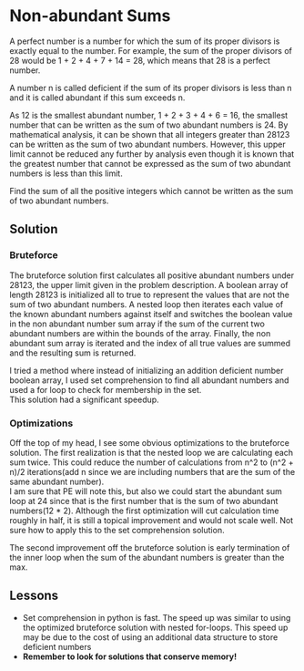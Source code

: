 # Non-abundant Sums

A perfect number is a number for which the sum of its proper divisors is exactly equal to the number. For example, 
the sum of the proper divisors of 28 would be 1 + 2 + 4 + 7 + 14 = 28, which means that 28 is a perfect number.

A number n is called deficient if the sum of its proper divisors is less than n and it is called abundant if this 
sum exceeds n.

As 12 is the smallest abundant number, 1 + 2 + 3 + 4 + 6 = 16, the smallest number that can be written as the sum 
of two abundant numbers is 24. By mathematical analysis, it can be shown that all integers greater than 28123 can 
be written as the sum of two abundant numbers. However, this upper limit cannot be reduced any further by analysis 
even though it is known that the greatest number that cannot be expressed as the sum of two abundant numbers is 
less than this limit.

Find the sum of all the positive integers which cannot be written as the sum of two abundant numbers.

## Solution

### Bruteforce

The bruteforce solution first calculates all positive abundant numbers under 28123, the upper limit given in the 
problem description.  A boolean array of length 28123 is initialized all to true to represent the values that are 
not the sum of two abundant numbers. A nested loop then iterates each value of the known abundant numbers against itself and switches the boolean value in the non abundant number sum array if the sum of the current two abundant numbers are within the bounds of the array.  Finally, the non abundant sum array is iterated and the index of all true values are summed and the resulting sum is returned.

I tried a method where instead of initializing an addition deficient number boolean array, I used set 
comprehension to find all abundant numbers and used a for loop to check for membership in the set.  
This solution had a significant speedup.

### Optimizations

Off the top of my head, I see some obvious optimizations to the bruteforce solution.  The first realization 
is that the nested loop we are calculating each sum twice.  This could reduce the number of calculations from 
n^2 to (n^2 + n)/2 iterations(add n since we are including numbers that are the sum of the same abundant number).  
I am sure that PE will note this, but also we could start the abundant sum loop at 24 since that is the first 
number that is the sum of two abundant numbers(12 * 2).  Although the first optimization will cut calculation 
time roughly in half, it is still a topical improvement and would not scale well.  Not sure how to apply this 
to the set comprehension solution.

The second improvement off the bruteforce solution is early termination of the inner loop when the sum of the 
abundant numbers is greater than the max.  

## Lessons

* Set comprehension in python is fast.  The speed up was similar to using the optimized bruteforce solution with 
nested for-loops.  This speed up may be due to the cost of using an additional data structure to store deficient 
numbers
* **Remember to look for solutions that conserve memory!**